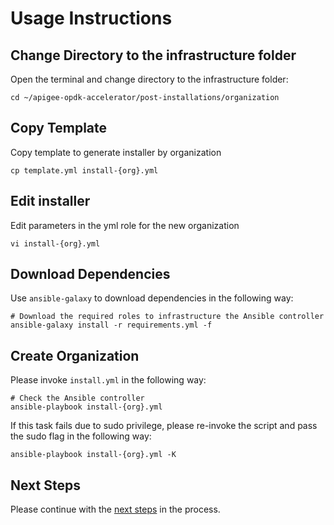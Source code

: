 # Usage Instructions

## Change Directory to the infrastructure folder
Open the terminal and change directory to the infrastructure folder:

    cd ~/apigee-opdk-accelerator/post-installations/organization

## Copy Template
Copy template to generate installer by organization

    cp template.yml install-{org}.yml
	
## Edit installer
Edit parameters in the yml role for the new organization

    vi install-{org}.yml

## Download Dependencies
Use `ansible-galaxy` to download dependencies in the following way: 

    # Download the required roles to infrastructure the Ansible controller
    ansible-galaxy install -r requirements.yml -f

## Create Organization 

Please invoke `install.yml` in the following way:
    
    # Check the Ansible controller
    ansible-playbook install-{org}.yml

If this task fails due to sudo privilege, please re-invoke the script and pass the sudo flag in the following way: 

    ansible-playbook install-{org}.yml -K
    

## Next Steps

Please continue with the [next steps](../../README.md#usage-overview) in the process.